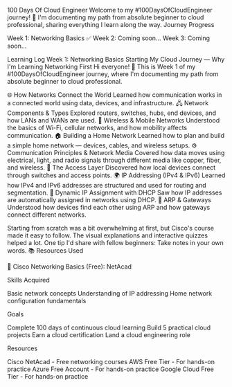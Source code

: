 100 Days Of Cloud Engineer
Welcome to my #100DaysOfCloudEngineer journey! 👋
I'm documenting my path from absolute beginner to cloud professional, sharing everything I learn along the way.
Journey Progress

Week 1: Networking Basics ✅
Week 2: Coming soon...
Week 3: Coming soon...

Learning Log
Week 1: Networking Basics
Starting My Cloud Journey — Why I'm Learning Networking First
Hi everyone! 👋 This is Week 1 of my #100DaysOfCloudEngineer journey, where I'm documenting my path from absolute beginner to cloud professional.

🌐 How Networks Connect the World Learned how communication works in a connected world using data, devices, and infrastructure.
🖧 Network Components & Types Explored routers, switches, hubs, end devices, and how LANs and WANs are used.
📶 Wireless & Mobile Networks Understood the basics of Wi-Fi, cellular networks, and how mobility affects communication.
🏠 Building a Home Network Learned how to plan and build a simple home network — devices, cables, and wireless setups.
⚙️ Communication Principles & Network Media Covered how data moves using electrical, light, and radio signals through different media like copper, fiber, and wireless.
🔌 The Access Layer Discovered how local devices connect through switches and access points.
🌍 IP Addressing (IPv4 & IPv6) Learned how IPv4 and IPv6 addresses are structured and used for routing and segmentation.
🧠 Dynamic IP Assignment with DHCP Saw how IP addresses are automatically assigned in networks using DHCP.
🔁 ARP & Gateways Understood how devices find each other using ARP and how gateways connect different networks.

Starting from scratch was a bit overwhelming at first, but Cisco's course made it easy to follow. The visual explanations and interactive quizzes helped a lot.
One tip I'd share with fellow beginners: Take notes in your own words.
📚 Resources Used

📘 Cisco Networking Basics (Free): NetAcad

Skills Acquired

Basic network concepts
Understanding of IP addressing
Home network configuration fundamentals

Goals

 Complete 100 days of continuous cloud learning
 Build 5 practical cloud projects
 Earn a cloud certification
 Land a cloud engineering role

Resources

Cisco NetAcad - Free networking courses
AWS Free Tier - For hands-on practice
Azure Free Account - For hands-on practice
Google Cloud Free Tier - For hands-on practice
